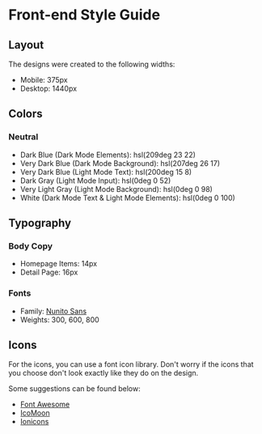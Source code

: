 # Front-end Style Guide

## Layout

The designs were created to the following widths:

- Mobile: 375px
- Desktop: 1440px

## Colors

### Neutral

- Dark Blue (Dark Mode Elements): hsl(209deg 23 22)
- Very Dark Blue (Dark Mode Background): hsl(207deg 26 17)
- Very Dark Blue (Light Mode Text): hsl(200deg 15 8)
- Dark Gray (Light Mode Input): hsl(0deg 0 52)
- Very Light Gray (Light Mode Background): hsl(0deg 0 98)
- White (Dark Mode Text & Light Mode Elements): hsl(0deg 0 100)

## Typography

### Body Copy

- Homepage Items: 14px
- Detail Page: 16px

### Fonts

- Family: [Nunito Sans](https://fonts.google.com/specimen/Nunito+Sans)
- Weights: 300, 600, 800

## Icons

For the icons, you can use a font icon library. Don't worry if the icons that you choose don't look exactly like they do on the design.

Some suggestions can be found below:

- [Font Awesome](https://fontawesome.com)
- [IcoMoon](https://icomoon.io)
- [Ionicons](https://ionicons.com)